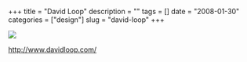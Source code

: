 +++
title = "David Loop"
description = ""
tags = []
date = "2008-01-30"
categories = ["design"]
slug = "david-loop"
+++


 

  <div id="screens-thumbs" class="clearfix">
    <div class="txt-center" id="design-submission"><a href="http://www.davidloop.com/"><img id='bluga-thumbnail-1028' class='bluga-thumbnail large' src='/media/bluga/
wt47f281d0306bc_0.jpg'/></a></div>  
  </div>   
<p><a href="http://www.davidloop.com/">http://www.davidloop.com/</a></p>




